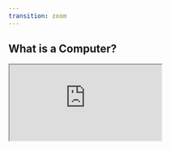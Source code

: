 ```yaml
---
transition: zoom
---
```


## What is a Computer?

<!-- The Enigma Machine -->
<iframe src="https://www.youtube.com/embed/ASfAPOiq_eQ?t=132&autoplay=1"></iframe>
